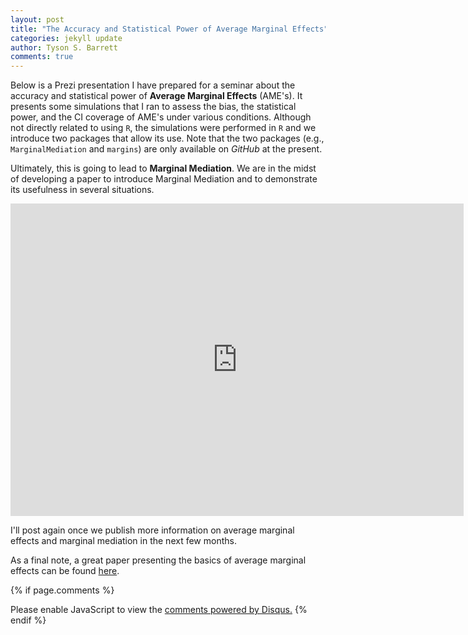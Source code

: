 ```yaml
---
layout: post
title: "The Accuracy and Statistical Power of Average Marginal Effects"
categories: jekyll update
author: Tyson S. Barrett
comments: true
---
```


Below is a Prezi presentation I have prepared for a seminar about the accuracy and statistical power of **Average Marginal Effects** (AME's). It presents some simulations that I ran to assess the bias, the statistical power, and the CI coverage of AME's under various conditions. Although not directly related to using `R`, the simulations were performed in `R` and we introduce two packages that allow its use. Note that the two packages (e.g., `MarginalMediation` and `margins`) are only available on *GitHub* at the present. 

Ultimately, this is going to lead to **Marginal Mediation**. We are in the midst of developing a paper to introduce Marginal Mediation and to demonstrate its usefulness in several situations.

<iframe id="iframe_container" frameborder="0" webkitallowfullscreen="" mozallowfullscreen="" allowfullscreen="" width="725" height="500" src="https://prezi.com/embed/wubokjvtjgzu/?bgcolor=ffffff&amp;lock_to_path=1&amp;autoplay=0&amp;autohide_ctrls=0&amp;landing_data=bHVZZmNaNDBIWnNjdEVENDRhZDFNZGNIUE43MHdLNWpsdFJLb2ZHanI0OUhUNDh6VTJlNlVMclVGaWxpWm5nbkdnPT0&amp;landing_sign=D89xDkiTKfrBBlOcUW7BXrRmZY5MMnIlrMGUSCz0zGQ"></iframe>

I'll post again once we publish more information on average marginal effects and marginal mediation in the next few months. 

As a final note, a great paper presenting the basics of average marginal effects can be found [here](http://www.stata-journal.com/sjpdf.html?articlenum=st0086).


{% if page.comments %} 
<div id="disqus_thread"></div>
<script>
    /**
     *  RECOMMENDED CONFIGURATION VARIABLES: EDIT AND UNCOMMENT THE SECTION BELOW TO INSERT DYNAMIC VALUES FROM YOUR PLATFORM OR CMS.
     *  LEARN WHY DEFINING THESE VARIABLES IS IMPORTANT: https://disqus.com/admin/universalcode/#configuration-variables
     */
    /*
    var disqus_config = function () {
        this.page.url = page.url;  // Replace PAGE_URL with your page's canonical URL variable
        this.page.identifier = page.identifer; // Replace PAGE_IDENTIFIER with your page's unique identifier variable
    };
    */
    (function() {  // DON'T EDIT BELOW THIS LINE
        var d = document, s = d.createElement('script');
        
        s.src = '//tysonstanley.disqus.com/embed.js';
        
        s.setAttribute('data-timestamp', +new Date());
        (d.head || d.body).appendChild(s);
    })();
</script>
<noscript>Please enable JavaScript to view the <a href="https://disqus.com/?ref_noscript" rel="nofollow">comments powered by Disqus.</a></noscript>
{% endif %}


